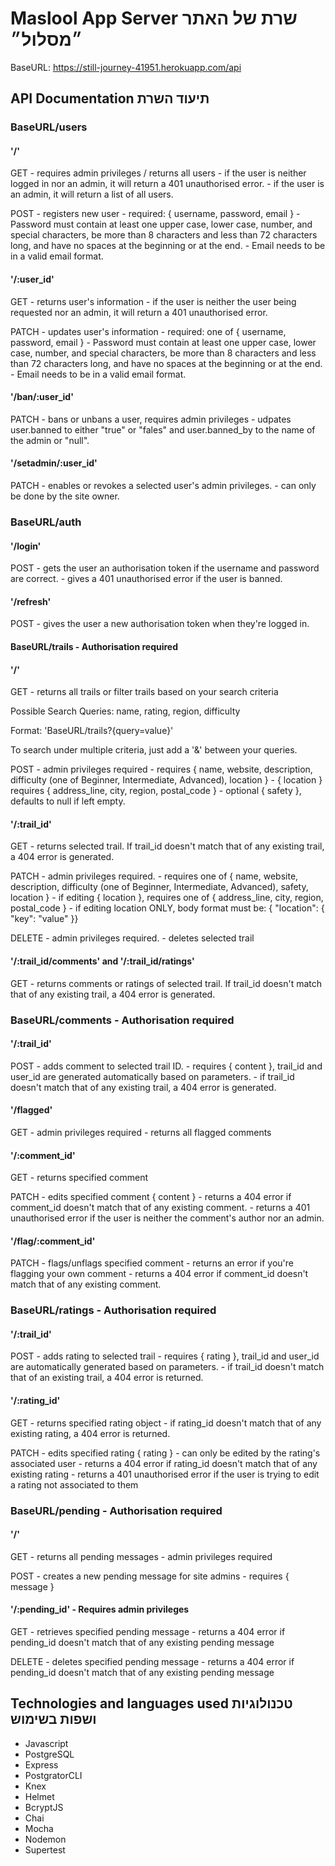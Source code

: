 # Maslool App Server &#x202b; שרת של האתר ״מסלול״ <br />
BaseURL: https://still-journey-41951.herokuapp.com/api 

## API Documentation &#x202b; תיעוד השרת <br />
### BaseURL/users

#### '/'
GET - requires admin privileges / returns all users
    - if the user is neither logged in nor an admin, it will return a 401 unauthorised error. 
    - if the user is an admin, it will return a list of all users.

POST - registers new user
     - required: { username, password, email }
     - Password must contain at least one upper case, lower case, number, and special characters, be more than 8 characters and less than 72 characters long, and have no spaces at the beginning or at the end.
     - Email needs to be in a valid email format.

#### '/:user_id'
GET - returns user's information
    - if the user is neither the user being requested nor an admin, it will return a 401 unauthorised error.

PATCH - updates user's information
      - required: one of { username, password, email }
      - Password must contain at least one upper case, lower case, number, and special characters, be more than 8 characters and less than 72 characters long, and have no spaces at the beginning or at the end.
      - Email needs to be in a valid email format.

#### '/ban/:user_id'
PATCH - bans or unbans a user, requires admin privileges
      - udpates user.banned to either "true" or "fales" and user.banned_by to the name of the admin or "null".

#### '/setadmin/:user_id'
PATCH - enables or revokes a selected user's admin privileges. 
      - can only be done by the site owner.

### BaseURL/auth
#### '/login'
POST - gets the user an authorisation token if the username and password are correct.
     - gives a 401 unauthorised error if the user is banned.

#### '/refresh'
POST - gives the user a new authorisation token when they're logged in.

#### BaseURL/trails - Authorisation required
#### '/'
GET - returns all trails or filter trails based on your search criteria

Possible Search Queries: name, rating, region, difficulty

Format: 'BaseURL/trails?{query=value}'

To search under multiple criteria, just add a '&' between your queries.

POST - admin privileges required
     - requires { name, website, description, difficulty (one of Beginner, Intermediate, Advanced), location }
     - { location } requires { address_line, city, region, postal_code }
     - optional { safety }, defaults to null if left empty.

#### '/:trail_id' 
GET - returns selected trail. If trail_id doesn't match that of any existing trail, a 404 error is generated.

PATCH - admin privileges required.
      - requires one of { name, website, description, difficulty (one of Beginner, Intermediate, Advanced), safety, location }
      - if editing { location }, requires one of { address_line, city, region, postal_code }
      - if editing location ONLY, body format must be: { "location": { "key": "value" }}

DELETE - admin privileges required.
       - deletes selected trail

#### '/:trail_id/comments' and '/:trail_id/ratings'
GET - returns comments or ratings of selected trail. If trail_id doesn't match that of any existing trail, a 404 error is generated.

### BaseURL/comments - Authorisation required

#### '/:trail_id'
POST - adds comment to selected trail ID. 
     - requires { content }, trail_id and user_id are generated automatically based on parameters. 
     - if trail_id doesn't match that of any existing trail, a 404 error is generated.

#### '/flagged'
GET - admin privileges required
    - returns all flagged comments

#### '/:comment_id'
GET - returns specified comment

PATCH - edits specified comment { content }
      - returns a 404 error if comment_id doesn't match that of any existing comment.
      - returns a 401 unauthorised error if the user is neither the comment's author nor an admin.

#### '/flag/:comment_id'
PATCH - flags/unflags specified comment
      - returns an error if you're flagging your own comment
      - returns a 404 error if comment_id doesn't match that of any existing comment.

### BaseURL/ratings - Authorisation required
#### '/:trail_id'
POST - adds rating to selected trail
     - requires { rating }, trail_id and user_id are automatically generated based on parameters.
     - if trail_id doesn't match that of an existing trail, a 404 error is returned.

#### '/:rating_id'
GET - returns specified rating object
    - if rating_id doesn't match that of any existing rating, a 404 error is returned.

PATCH - edits specified rating { rating }
      - can only be edited by the rating's associated user
      - returns a 404 error if rating_id doesn't match that of any existing rating
      - returns a 401 unauthorised error if the user is trying to edit a rating not associated to them

### BaseURL/pending - Authorisation required
#### '/'
GET - returns all pending messages
    - admin privileges required

POST - creates a new pending message for site admins
     - requires { message }

#### '/:pending_id' - Requires admin privileges
GET - retrieves specified pending message
    - returns a 404 error if pending_id doesn't match that of any existing pending message

DELETE - deletes specified pending message
        - returns a 404 error if pending_id doesn't match that of any existing pending message

## Technologies and languages used &#x202b; טכנולוגיות ושפות בשימוש

* Javascript
* PostgreSQL
* Express
* PostgratorCLI
* Knex
* Helmet
* BcryptJS
* Chai
* Mocha
* Nodemon
* Supertest
